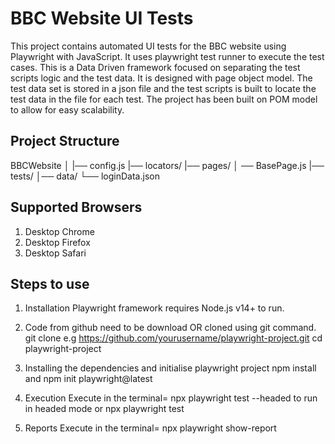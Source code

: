 
# BBC Website UI Tests

This project contains automated UI tests for the BBC website using Playwright with JavaScript. It uses playwright test runner to execute the test cases. This is a Data Driven framework focused on separating the test scripts logic and the test data. It is designed with page object model. The test data set is stored in a json file and the test scripts is built to locate the test data in the file for each test. The project has been built on POM model to allow for easy scalability.

## Project Structure

BBCWebsite
│
|── config.js
|── locators/
|── pages/
│   ── BasePage.js
|── tests/
│── data/
    └── loginData.json

## Supported Browsers

1. Desktop Chrome
2. Desktop Firefox
3. Desktop Safari

## Steps to use
1. Installation
Playwright framework requires Node.js v14+ to run.

2. Code from github need to be download OR cloned using git command.
    git clone e.g https://github.com/yourusername/playwright-project.git
    cd playwright-project

3. Installing the dependencies and initialise playwright project
      npm install and  npm init playwright@latest    

4. Execution
 Execute in the terminal= npx playwright test --headed  to run in headed mode
 or npx playwright test

5. Reports
 Execute in the terminal=  npx playwright show-report 
